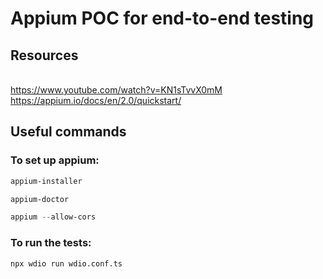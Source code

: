 # Appium POC for end-to-end testing

## Resources
[](https://reactnativetesting.io/) <br>
https://www.youtube.com/watch?v=KN1sTvvX0mM <br>
https://appium.io/docs/en/2.0/quickstart/

## Useful commands

### To set up appium:
```powershell
appium-installer
```
```powershell
appium-doctor
```
```powershell
appium --allow-cors
```

### To run the tests:
```
npx wdio run wdio.conf.ts
```
